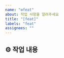 ```yaml
---
name: "⚙️feat"
about: 작업 사항을 알려주세요
title: "[feat]"
labels: "feat"
assignees: ""
---
```


## ⚙️ 작업 내용
